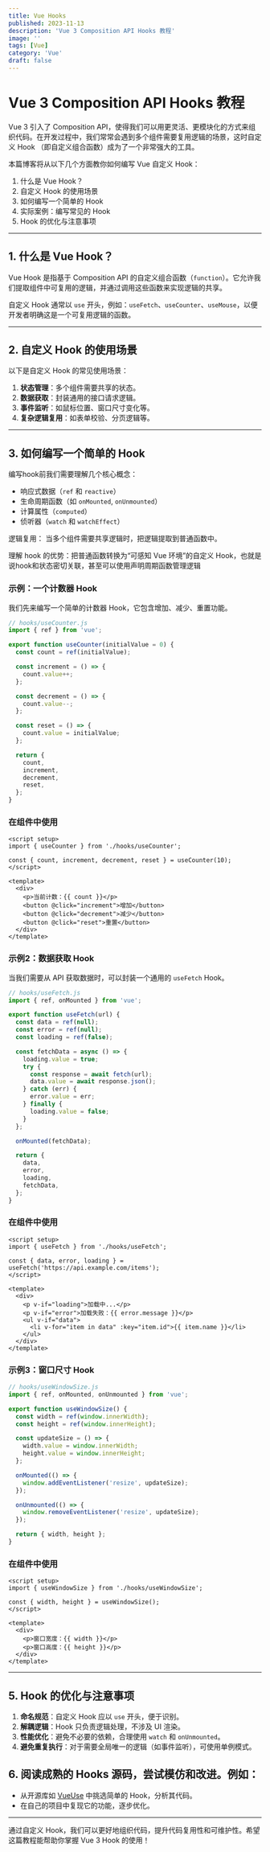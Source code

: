 ```yaml
---
title: Vue Hooks
published: 2023-11-13
description: 'Vue 3 Composition API Hooks 教程'
image: ''
tags: [Vue]
category: 'Vue'
draft: false 
---
```


# Vue 3 Composition API Hooks 教程

Vue 3 引入了 Composition API，使得我们可以用更灵活、更模块化的方式来组织代码。在开发过程中，我们常常会遇到多个组件需要复用逻辑的场景，这时自定义 Hook （即自定义组合函数）成为了一个非常强大的工具。

本篇博客将从以下几个方面教你如何编写 Vue 自定义 Hook：

1. 什么是 Vue Hook？
2. 自定义 Hook 的使用场景
3. 如何编写一个简单的 Hook
4. 实际案例：编写常见的 Hook
5. Hook 的优化与注意事项

---

## 1. 什么是 Vue Hook？

Vue Hook 是指基于 Composition API 的自定义组合函数（`function`）。它允许我们提取组件中可复用的逻辑，并通过调用这些函数来实现逻辑的共享。

自定义 Hook 通常以 `use` 开头，例如：`useFetch`、`useCounter`、`useMouse`，以便开发者明确这是一个可复用逻辑的函数。

---

## 2. 自定义 Hook 的使用场景

以下是自定义 Hook 的常见使用场景：

1. **状态管理**：多个组件需要共享的状态。
2. **数据获取**：封装通用的接口请求逻辑。
3. **事件监听**：如鼠标位置、窗口尺寸变化等。
4. **复杂逻辑复用**：如表单校验、分页逻辑等。

---

## 3. 如何编写一个简单的 Hook

编写hook前我们需要理解几个核心概念：

- 响应式数据（`ref` 和 `reactive`）
- 生命周期函数（如 `onMounted`, `onUnmounted`）
- 计算属性（`computed`）
- 侦听器（`watch` 和 `watchEffect`）

逻辑复用： 当多个组件需要共享逻辑时，把逻辑提取到普通函数中。

理解 hook 的优势：把普通函数转换为“可感知 Vue 环境”的自定义 Hook，也就是说hook和状态密切关联，甚至可以使用声明周期函数管理逻辑

### 示例：一个计数器 Hook

我们先来编写一个简单的计数器 Hook，它包含增加、减少、重置功能。

```javascript
// hooks/useCounter.js
import { ref } from 'vue';

export function useCounter(initialValue = 0) {
  const count = ref(initialValue);

  const increment = () => {
    count.value++;
  };

  const decrement = () => {
    count.value--;
  };

  const reset = () => {
    count.value = initialValue;
  };

  return {
    count,
    increment,
    decrement,
    reset,
  };
}
```

### 在组件中使用

```vue
<script setup>
import { useCounter } from './hooks/useCounter';

const { count, increment, decrement, reset } = useCounter(10);
</script>

<template>
  <div>
    <p>当前计数：{{ count }}</p>
    <button @click="increment">增加</button>
    <button @click="decrement">减少</button>
    <button @click="reset">重置</button>
  </div>
</template>
```

### 示例2：数据获取 Hook

当我们需要从 API 获取数据时，可以封装一个通用的 `useFetch` Hook。

```javascript
// hooks/useFetch.js
import { ref, onMounted } from 'vue';

export function useFetch(url) {
  const data = ref(null);
  const error = ref(null);
  const loading = ref(false);

  const fetchData = async () => {
    loading.value = true;
    try {
      const response = await fetch(url);
      data.value = await response.json();
    } catch (err) {
      error.value = err;
    } finally {
      loading.value = false;
    }
  };

  onMounted(fetchData);

  return {
    data,
    error,
    loading,
    fetchData,
  };
}
```

### 在组件中使用

```vue
<script setup>
import { useFetch } from './hooks/useFetch';

const { data, error, loading } = useFetch('https://api.example.com/items');
</script>

<template>
  <div>
    <p v-if="loading">加载中...</p>
    <p v-if="error">加载失败：{{ error.message }}</p>
    <ul v-if="data">
      <li v-for="item in data" :key="item.id">{{ item.name }}</li>
    </ul>
  </div>
</template>
```

### 示例3：窗口尺寸 Hook

```javascript
// hooks/useWindowSize.js
import { ref, onMounted, onUnmounted } from 'vue';

export function useWindowSize() {
  const width = ref(window.innerWidth);
  const height = ref(window.innerHeight);

  const updateSize = () => {
    width.value = window.innerWidth;
    height.value = window.innerHeight;
  };

  onMounted(() => {
    window.addEventListener('resize', updateSize);
  });

  onUnmounted(() => {
    window.removeEventListener('resize', updateSize);
  });

  return { width, height };
}
```

### 在组件中使用

```vue
<script setup>
import { useWindowSize } from './hooks/useWindowSize';

const { width, height } = useWindowSize();
</script>

<template>
  <div>
    <p>窗口宽度：{{ width }}</p>
    <p>窗口高度：{{ height }}</p>
  </div>
</template>
```

---

## 5. Hook 的优化与注意事项

1. **命名规范**：自定义 Hook 应以 `use` 开头，便于识别。
2. **解耦逻辑**：Hook 只负责逻辑处理，不涉及 UI 渲染。
3. **性能优化**：避免不必要的依赖，合理使用 `watch` 和 `onUnmounted`。
4. **避免重复执行**：对于需要全局唯一的逻辑（如事件监听），可使用单例模式。

## 6. 阅读成熟的 Hooks 源码，尝试模仿和改进。例如：

- 从开源库如 [VueUse](https://vueuse.org/) 中挑选简单的 Hook，分析其代码。
- 在自己的项目中复现它的功能，逐步优化。

---

通过自定义 Hook，我们可以更好地组织代码，提升代码复用性和可维护性。希望这篇教程能帮助你掌握 Vue 3 Hook 的使用！